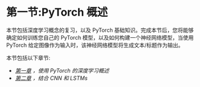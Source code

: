 <link href="Styles/Style01.css" rel="stylesheet" type="text/css"> <link href="Styles/Style00.css" rel="stylesheet" type="text/css"> 

# 第一节:PyTorch 概述

本节包括深度学习概念的复习，以及 PyTorch 基础知识。完成本节后，您将能够确定如何训练您自己的 PyTorch 模型，以及如何构建一个神经网络模型，当使用 PyTorch 给定图像作为输入时，该神经网络模型将生成文本/标题作为输出。

本节包括以下章节:

*   [*第一章*](B12158_01_Final_ASB_ePUB.xhtml#_idTextAnchor017) *，使用 PyTorch 的深度学习概述*
*   [*第二章*](B12158_02_Final_ASB_ePUB.xhtml#_idTextAnchor036) *，结合 CNN 和 LSTMs*